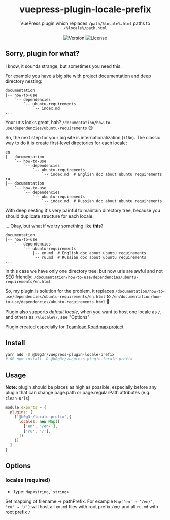 <h1 align="center">vuepress-plugin-locale-prefix</h1>
<div align="center">

VuePress plugin which replaces `/path/%locale%.html` paths to `/%locale%/path.html`

![Version](https://img.shields.io/npm/v/@b0g3r/vuepress-plugin-locale-prefix?style=flat-square)
![License](https://img.shields.io/npm/l/@b0g3r/vuepress-plugin-locale-prefix?style=flat-square)

</div>

## Sorry, plugin for what?

I know, it sounds strange, but sometimes you need this.

For example you have a big site with project documentation and deep directory nesting:
```
documentation
|-- how-to-use
    `-- dependencies
        `-- ubuntu-requirements
            `-- index.md
...
```

Your urls looks great, hah? `/documentation/how-to-use/dependencies/ubuntu-requirements` 😍

So, the next step for your big site is internationalization (`i18n`). The classic way to do it is create first-level directories for each locale:
```
en
|-- documentation
    `-- how-to-use
        `-- dependencies
            `-- ubuntu-requirements
                `-- index.md  # English doc about ubuntu requirements
ru
|-- documentation
    `-- how-to-use
        `-- dependencies
            `-- ubuntu-requirements
                `-- index.md  # Russian doc about ubuntu requirements
```

With deep nesting it's very painful to maintain directory tree, because you should duplicate structure for each locale. 

... Okay, but what if we try something like **this**?

```
documentation
|-- how-to-use
    `-- dependencies
        `-- ubuntu-requirements
            |-- en.md  # English doc about ubuntu requirements
            `-- ru.md  # Russian doc about ubuntu requirements
...
```

In this case we have only one directory tree, but now urls are awful and not SEO friendly: `/documentation/how-to-use/dependencies/ubuntu-requirements/en.html`

So, my plugin is solution for the problem, it replaces `/documentation/how-to-use/dependencies/ubuntu-requirements/en.html` to `/en/documentation/how-to-use/dependencies/ubuntu-requirements.html` 🎉

Plugin also supports _default locale_, when you want to host one locale as `/`, and others as `/%locale%/`, see "Options" 

Plugin created especially for [Teamlead Roadmap project](https://github.com/tlbootcamp/tlroadmap)

## Install

```sh
yarn add -D @b0g3r/vuepress-plugin-locale-prefix
# OR npm install -D @b0g3r/vuepress-plugin-locale-prefix
```

## Usage
**Note:** plugin should be places as high as possible, especially before any plugin that can change page.path or page.regularPath attributes (e.g. `clean-urls`) 

```js
module.exports = {
  plugins: [
    ['@b0g3r/locale-prefix',{
      locales: new Map([
        ['en', '/en/'],
        ['ru', '/'],
      ]) 
    }]
  ]
}
```

## Options

### locales (required)
- Type: `Map<string, string>`

Set mapping of filename → pathPrefix. For example `Map('en' → '/en/', 'ru' → '/')` will host all `en.md` files with root prefix `/en/` and all `ru.md` with root prefix `/`
